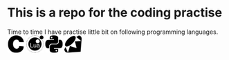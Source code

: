 # This is a repo for the coding practise
Time to time I have practise little bit on following programming languages.
<img src="./icons/c.svg" width="40">
<img src="./icons/lua.svg" width="40">
<img src="./icons/python.svg" width="40">
<img src="./icons/ruby.svg" width="40">
